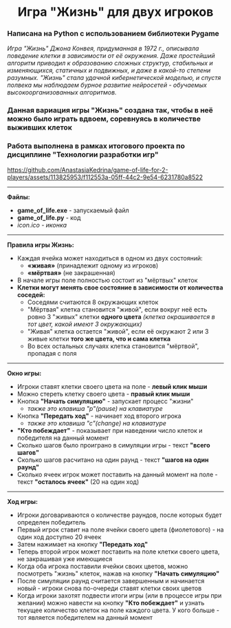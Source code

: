 <h1 align="center"> Игра "Жизнь" для двух игроков </h1>

### Написана на Python с использованием библиотеки Pygame

<i> Игра "Жизнь" Джона Конвея, придуманная в 1972 г., описывала поведение клетки в зависимости от её окружения. Даже простейший алгоритм приводил к образованию сложных структур, стабильных и изменяющихся, статичных и подвижных, и даже в какой-то степени разумных. "Жизнь" стала удачной кибернетической моделью, и спустя полвека мы наблюдаем бурное развитие нейросетей - обучаемых высокоорганизованных алгоритмов.  </i>

### Данная вариация игры "Жизнь" создана так, чтобы в неё можно было играть вдвоем, соревнуясь в количестве выживших клеток
### Работа выполнена в рамках итогового проекта по дисциплине "Технологии разработки игр"

https://github.com/AnastasiaKedrina/game-of-life-for-2-players/assets/113825953/f112553a-05ff-44c2-9e54-6231780a8522

<hr>

**Файлы:**
- **game_of_life.exe** - запускаемый файл
- **game_of_life.py** - код
- <i> icon.ico - иконка </i>

<hr>

**Правила игры Жизнь:**
- Каждая ячейка может находиться в одном из двух состояний:
  - **«живая»** (принадлежит одному из игроков)
  - **«мёртвая»** (не закрашенная)
- В начале игры поле полностью состоит из "мёртвых" клеток
- **Клетки могут менять свое состояние в зависимости от количества соседей:**  
  - Соседями считаются 8 окружающих клеток
  - "Мёртвая" клетка становится "живой", если вокруг неё есть ровно 3 "живых" клетки **одного цвета** <i> (клетка окрашивается в тот цвет, какой имеют 3 окружающих) </i> 
  - "Живая" клетка остается "живой", если её окружают 2 или 3 живые клетки **того же цвета, что и сама клетка** 
  - Во всех остальных случаях клетка становится "мёртвой", пропадая с поля
<hr>

**Окно игры:**
- Игроки ставят клетки своего цвета на поле - **левый клик мыши**
- Можно стереть клетку своего цвета - **правый клик мыши**
- Кнопка **"Начать симуляцию"** - запускает процесс "жизни"
  - <i>также это клавиша "p"(pause) на клавиатуре</i>
- Кнопка **"Передать ход"** - начинает ход второго игрока
  - <i>также это клавиша "с"(change) на клавиатуре</i>
- **"Кто побеждает"** - показывает при наведении число клеток и победителя на данный момент
- Сколько шагов было проиграно в симуляции игры - текст **"всего шагов"**
- Сколько шагов расчитано на один раунд - текст **"шагов на один раунд"**
- Сколько ячеек игрок может поставить на данный момент на поле - текст **"осталось ячеек"** (20 на один ход)

<hr>

**Ход игры:**
- Игроки договариваются о количестве раундов, после которых будет определен победитель
- Первый игрок ставит на поле ячейки своего цвета (фиолетового) - на один ход доступно 20 ячеек
- Затем нажимает на кнопку **"Передать ход"**
- Теперь второй игрок может поставить на поле клетки своего цвета, не закрашивая уже имеющиеся
- Когда оба игрока поставили ячейки своих цветов, можно посмотреть "жизнь" клеток, нажав на кнопку **"Начать симуляцию"**
- После симуляции раунд считается завершенным и начинается новый - игроки снова по-очереди ставят клетки своих цветов
- Когда игроки захотят подвести итоги игры (или в процессе игры при желании) можно навести на кнопку **"Кто побеждает"** и узнать текущее количество клеток на поле каждого цвета. У кого больше - тот является победителем на данный момент
